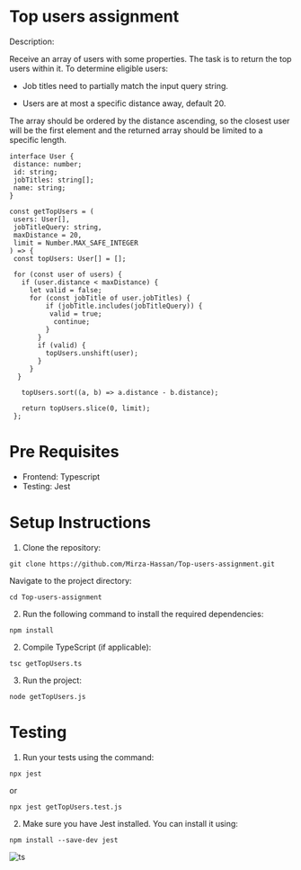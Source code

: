 # Top users assignment

Description: 

Receive an array of users with some properties. The task is to return the top users within it. To determine eligible users:

- Job titles need to partially match the input query string.

- Users are at most a specific distance away, default 20.

The array should be ordered by the distance ascending, so the closest user will be the first element and the returned array should be limited to a specific length.
```
interface User {
 distance: number;
 id: string;
 jobTitles: string[];
 name: string;
}
 
const getTopUsers = (
 users: User[],
 jobTitleQuery: string,
 maxDistance = 20,
 limit = Number.MAX_SAFE_INTEGER
) => {
 const topUsers: User[] = [];

 for (const user of users) {
   if (user.distance < maxDistance) {
     let valid = false;
     for (const jobTitle of user.jobTitles) {
         if (jobTitle.includes(jobTitleQuery)) {
          valid = true;
           continue;
         }
       }
       if (valid) {
         topUsers.unshift(user);
       }
     }
  }
 
   topUsers.sort((a, b) => a.distance - b.distance);

   return topUsers.slice(0, limit);
 };

```
# Pre Requisites

- Frontend: Typescript
- Testing: Jest

# Setup Instructions

1. Clone the repository:
```
git clone https://github.com/Mirza-Hassan/Top-users-assignment.git
```
Navigate to the project directory:
```
cd Top-users-assignment
```
2. Run the following command to install the required dependencies:
```
npm install
```
2. Compile TypeScript (if applicable):
```
tsc getTopUsers.ts
```
3. Run the project:
```
node getTopUsers.js
```

# Testing

1. Run your tests using the command:
```
npx jest
```
or 
```
npx jest getTopUsers.test.js
```
2. Make sure you have Jest installed. You can install it using:
```
npm install --save-dev jest
```

![ts](https://github.com/Mirza-Hassan/Top-users-assignment/assets/17096257/ba50b830-52ce-48f4-92e8-a89316c16a35)

